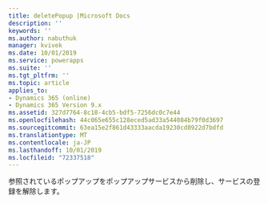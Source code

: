 ```yaml
---
title: deletePopup |Microsoft Docs
description: ''
keywords: ''
ms.author: nabuthuk
manager: kvivek
ms.date: 10/01/2019
ms.service: powerapps
ms.suite: ''
ms.tgt_pltfrm: ''
ms.topic: article
applies_to:
- Dynamics 365 (online)
- Dynamics 365 Version 9.x
ms.assetid: 327d7764-8c18-4cb5-bdf5-7256dc0c7e44
ms.openlocfilehash: 44c065e655c128eced5ad33a544084b79f0d3697
ms.sourcegitcommit: 63ea15e2f861d43333aacda19230cd8922d7bdfd
ms.translationtype: MT
ms.contentlocale: ja-JP
ms.lasthandoff: 10/01/2019
ms.locfileid: "72337518"
---
```

参照されているポップアップをポップアップサービスから削除し、サービスの登録を解除します。
